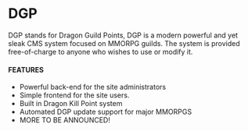 DGP
===

DGP stands for Dragon Guild Points,
DGP is a modern powerful and yet sleak CMS system focused on MMORPG guilds.
The system is provided free-of-charge to anyone who wishes to use or modify it.

#### FEATURES
*	Powerful back-end for the site administrators
*	Simple frontend for the site users.
*	Built in Dragon Kill Point system
*	Automated DGP update support for major MMORPGS
*	MORE TO BE ANNOUNCED!	



